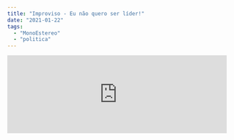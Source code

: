 ```yaml
---
title: "Improviso - Eu não quero ser líder!"
date: "2021-01-22"
tags: 
  - "MonoEstereo"
  - "politica"
---
```


<iframe src="https://anchor.fm/monoestereo/embed/episodes/Improviso---Eu-no-quero-ser-lder-eodgh9" height="180px" width="100%" frameborder="0" scrolling="no" style="width:100%; height:180px;"></iframe>
